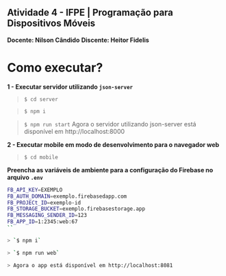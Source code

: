 ## Atividade 4 - IFPE | Programação para Dispositivos Móveis

**Docente: Nilson Cândido**
**Discente: Heitor Fidelis**

# Como executar?

**1 - Executar servidor utilizando `json-server`**
> `$ cd server`

> `$ npm i`

> `$ npm run start`
> Agora o servidor utilizando json-server está disponível em http://localhost:8000

**2 - Executar mobile em modo de desenvolvimento para o navegador web**

> `$ cd mobile`

**Preencha as variáveis de ambiente para a configuração do Firebase no arquivo `.env`**
```bash
FB_API_KEY=EXEMPLO
FB_AUTH_DOMAIN=exemplo.firebasedapp.com
FB_PROJECt_ID=exemplo-id
FB_STORAGE_BUCKET=exemplo.firebasestorage.app
FB_MESSAGING_SENDER_ID=123
FB_APP_ID=1:2345:web:67
``

> `$ npm i`

> `$ npm run web`

> Agora o app está disponível em http://localhost:8081
